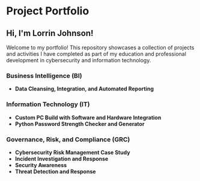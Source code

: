 # Project Portfolio

## Hi, I'm Lorrin Johnson!
Welcome to my portfolio! This repository showcases a collection of projects and activities I have completed as part of my education and professional development in cybersecurity and information technology.

### Business Intelligence (BI)
- **Data Cleansing, Integration, and Automated Reporting**
### Information Technology (IT)
- **Custom PC Build with Software and Hardware Integration**
- **Python Password Strength Checker and Generator**
### Governance, Risk, and Compliance (GRC)
- **Cybersecurity Risk Management Case Study**
- **Incident Investigation and Response**
- **Security Awareness**
- **Threat Detection and Response**
